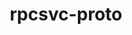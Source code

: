 ---
title: "rpcsvc-proto"
layout: cache
categories: [package, develop]
meta: {"compilers": ["gcc@11.4.0"], "num_specs": 6, "num_specs_by_stack": {"hep": 6, "root": 6}, "oss": ["ubuntu22.04"], "platforms": ["linux"], "stacks": ["hep", "root"], "targets": ["x86_64_v3"], "versions": ["1.4.4"]}
spec_details: [{"compiler": "gcc@11.4.0", "hash": "amtytorj454uzb7eyv2sggpous5lzvja", "os": "ubuntu22.04", "platform": "linux", "size": "-", "stacks": ["hep", "root"], "target": "x86_64_v3", "variants": ["build_system=autotools"], "versions": ["1.4.4"]}, {"compiler": "gcc@11.4.0", "hash": "az5k4m3ceju6iyxud7q3gmnimplkt5wk", "os": "ubuntu22.04", "platform": "linux", "size": "-", "stacks": ["hep", "root"], "target": "x86_64_v3", "variants": ["build_system=autotools"], "versions": ["1.4.4"]}, {"compiler": "gcc@11.4.0", "hash": "hpdsj4pardn3nlilrlrlp5v3vatiathx", "os": "ubuntu22.04", "platform": "linux", "size": "-", "stacks": ["hep", "root"], "target": "x86_64_v3", "variants": ["build_system=autotools"], "versions": ["1.4.4"]}, {"compiler": "gcc@11.4.0", "hash": "r7d2ecbbzdh73kqrowxz6dfvoswcv752", "os": "ubuntu22.04", "platform": "linux", "size": "-", "stacks": ["hep", "root"], "target": "x86_64_v3", "variants": ["build_system=autotools"], "versions": ["1.4.4"]}, {"compiler": "gcc@11.4.0", "hash": "v74ebeeh4iafmsouzvd4wzub7nv2rx6x", "os": "ubuntu22.04", "platform": "linux", "size": "-", "stacks": ["hep", "root"], "target": "x86_64_v3", "variants": ["build_system=autotools"], "versions": ["1.4.4"]}, {"compiler": "gcc@11.4.0", "hash": "ztdjyq32xuofyea5ziwtwrmlkneaibeq", "os": "ubuntu22.04", "platform": "linux", "size": "-", "stacks": ["hep", "root"], "target": "x86_64_v3", "variants": ["build_system=autotools"], "versions": ["1.4.4"]}]
---